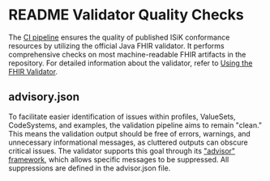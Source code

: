 # README Validator Quality Checks

The [CI pipeline](https://github.com/gematik/spec-ISiK-Terminplanung/blob/main-stufe-4/.github/workflows/main.yml)
ensures the quality of published ISiK conformance resources by utilizing the official Java FHIR
validator. It performs comprehensive checks on most machine-readable FHIR artifacts in the
repository. For detailed information about the validator, refer
to [Using the FHIR Validator](https://confluence.hl7.org/display/FHIR/Using+the+FHIR+Validator).

## advisory.json

To facilitate easier identification of issues within profiles, ValueSets, CodeSystems, and examples,
the validation pipeline aims to remain "clean." This means the validation output should be free of
errors, warnings, and unnecessary informational messages, as cluttered outputs can obscure critical
issues. The validator supports this goal through
its ["advisor" framework](https://confluence.hl7.org/display/FHIR/Validator+Advisor+Framework),
which allows specific messages to be suppressed. All suppressions are defined in the advisor.json file.